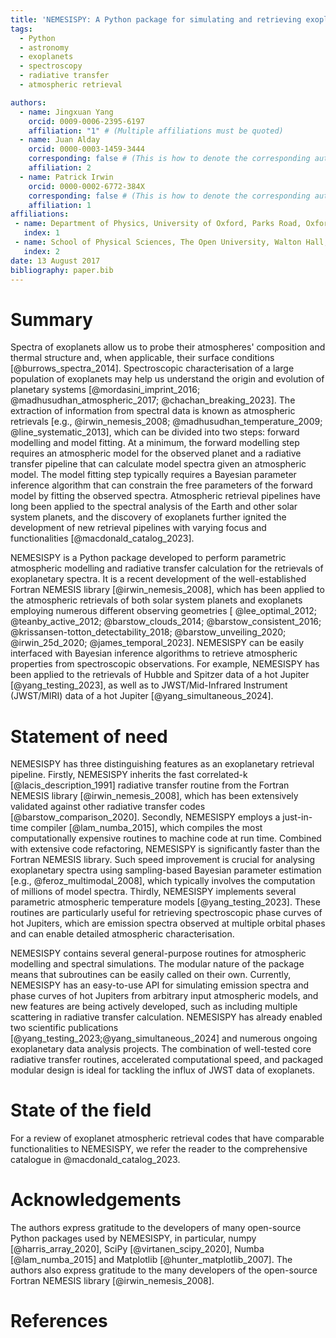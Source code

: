 ```yaml
---
title: 'NEMESISPY: A Python package for simulating and retrieving exoplanetary spectra'
tags:
  - Python
  - astronomy
  - exoplanets
  - spectroscopy
  - radiative transfer
  - atmospheric retrieval

authors:
  - name: Jingxuan Yang
    orcid: 0009-0006-2395-6197
    affiliation: "1" # (Multiple affiliations must be quoted)
  - name: Juan Alday
    orcid: 0000-0003-1459-3444
    corresponding: false # (This is how to denote the corresponding author)
    affiliation: 2
  - name: Patrick Irwin
    orcid: 0000-0002-6772-384X
    corresponding: false # (This is how to denote the corresponding author)
    affiliation: 1
affiliations:
 - name: Department of Physics, University of Oxford, Parks Road, Oxford OX1 3PU, UK
   index: 1
 - name: School of Physical Sciences, The Open University, Walton Hall, Milton Keynes MK7 6AA, UK
   index: 2
date: 13 August 2017
bibliography: paper.bib
---
```

# Summary

Spectra of exoplanets allow us to probe their atmospheres' composition and thermal structure and, when applicable, their surface conditions [@burrows_spectra_2014]. Spectroscopic characterisation of a large population of exoplanets may help us understand the origin and evolution of planetary systems [@mordasini_imprint_2016; @madhusudhan_atmospheric_2017; @chachan_breaking_2023]. The extraction of information from spectral data is known as atmospheric retrievals [e.g., @irwin_nemesis_2008; @madhusudhan_temperature_2009; @line_systematic_2013], which can be divided into two steps: forward modelling and model fitting. At a minimum, the forward modelling step requires an atmospheric model for the observed planet and a radiative transfer pipeline that can calculate model spectra given an atmospheric model. The model fitting step typically requires a Bayesian parameter inference algorithm that can constrain the free parameters of the forward model by fitting the observed spectra. Atmospheric retrieval pipelines have long been applied to the spectral analysis of the Earth and other solar system planets, and the discovery of exoplanets further ignited the development of new retrieval pipelines with varying focus and functionalities [@macdonald_catalog_2023].

NEMESISPY is a Python package developed to perform parametric atmospheric modelling and radiative transfer calculation for the retrievals of exoplanetary spectra. It is a recent development of the well-established Fortran NEMESIS library [@irwin_nemesis_2008], which has been applied to the atmospheric retrievals of both solar system planets and exoplanets employing numerous different observing geometries [ @lee_optimal_2012; @teanby_active_2012; @barstow_clouds_2014; @barstow_consistent_2016; @krissansen-totton_detectability_2018; @barstow_unveiling_2020; @irwin_25d_2020; @james_temporal_2023]. NEMESISPY can be easily interfaced with Bayesian inference algorithms to retrieve atmospheric properties from spectroscopic observations. For example, NEMESISPY has been applied to the retrievals of Hubble and Spitzer data of a hot Jupiter [@yang_testing_2023], as well as to JWST/Mid-Infrared Instrument (JWST/MIRI) data of a hot Jupiter [@yang_simultaneous_2024].

# Statement of need

NEMESISPY has three distinguishing features as an exoplanetary retrieval pipeline. Firstly, NEMESISPY inherits the fast correlated-k [@lacis_description_1991] radiative transfer routine from the Fortran NEMESIS library [@irwin_nemesis_2008], which has been extensively validated against other radiative transfer codes [@barstow_comparison_2020]. Secondly, NEMESISPY employs a just-in-time compiler [@lam_numba_2015], which compiles the most computationally expensive routines to machine code at run time. Combined with extensive code refactoring, NEMESISPY is significantly faster than the Fortran NEMESIS library. Such speed improvement is crucial for analysing exoplanetary spectra using sampling-based Bayesian parameter estimation [e.g., @feroz_multimodal_2008], which typically involves the computation of millions of model spectra. Thirdly, NEMESISPY implements several parametric atmospheric temperature models [@yang_testing_2023]. These routines are particularly useful for retrieving spectroscopic phase curves of hot Jupiters, which are emission spectra observed at multiple orbital phases and can enable detailed atmospheric characterisation.

NEMESISPY contains several general-purpose routines for atmospheric modelling and spectral simulations. The modular nature of the package means that subroutines can be easily called on their own. Currently, NEMESISPY has an easy-to-use API for simulating emission spectra and phase curves of hot Jupiters from arbitrary input atmospheric models, and new features are being actively developed, such as including multiple scattering in radiative transfer calculation. NEMESISPY has already enabled two scientific publications [@yang_testing_2023;@yang_simultaneous_2024] and numerous ongoing exoplanetary data analysis projects. The combination of well-tested core radiative transfer routines, accelerated computational speed, and packaged modular design is ideal for tackling the influx of JWST data of exoplanets.

# State of the field
For a review of exoplanet atmospheric retrieval codes that have comparable functionalities to NEMESISPY, we refer the reader to the comprehensive catalogue in @macdonald_catalog_2023.

# Acknowledgements

The authors express gratitude to the developers of many open-source Python packages used by NEMESISPY, in particular, numpy [@harris_array_2020], SciPy [@virtanen_scipy_2020], Numba [@lam_numba_2015] and Matplotlib [@hunter_matplotlib_2007]. The authors also express gratitude to the many developers of the open-source Fortran NEMESIS library [@irwin_nemesis_2008].

# References
